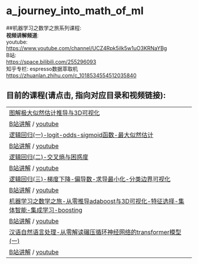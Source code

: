 # a_journey_into_math_of_ml
##机器学习之数学之旅系列课程:   
__视频讲解频道__:   
youtube:   
https://www.youtube.com/channel/UCZ4Rpk5ilk5w1uO3KRNaYBg   
B站:   
https://space.bilibili.com/255296093   
知乎专栏:
espresso数据萃取机   
https://zhuanlan.zhihu.com/c_1018534554512035840
   
   
## 目前的课程(请点击, 指向对应目录和视频链接):   

|  |   
| :------------------------------------------------------------------------- |   
| [图解极大似然估计推导与3D可视化](https://github.com/aespresso/a_journey_into_math_of_ml/tree/master/00_maximum_likelihood_estimationa_and_3d_visualization) |  
| [B站讲解](https://www.bilibili.com/video/av54346038/) / [youtube](https://www.youtube.com/watch?v=C6a-SMY0H50)|
| [逻辑回归(一)-logit-odds-sigmoid函数-最大似然估计](https://github.com/aespresso/a_journey_into_math_of_ml/tree/master/01_logistic_regression) |
| [B站讲解](https://www.bilibili.com/video/av53400966/) / [youtube](https://www.youtube.com/watch?v=i3zz7DQU3tc&t=535s) |
| [逻辑回归(二)-交叉熵与困惑度](https://github.com/aespresso/a_journey_into_math_of_ml/tree/master/01_logistic_regression) |
| [B站讲解](https://www.bilibili.com/video/av53704693/) / [youtube](https://www.youtube.com/watch?v=bkC1Lna4lBY&t=16s) |
| [逻辑回归(三)-梯度下降-偏导数-求导最小化-分类边界可视化](https://github.com/aespresso/a_journey_into_math_of_ml/tree/master/01_logistic_regression) |   
| [B站讲解](https://www.bilibili.com/video/av54780873/) / [youtube](https://www.youtube.com/watch?v=up85PnWFBY8&t=9s) |
| [机器学习之数学之旅-从零推导adaboost与3D可视化-特征选择-集体智能-集成学习-boosting](https://github.com/aespresso/a_journey_into_math_of_ml/tree/master/02_adaboost) |    
| [B站讲解](https://www.bilibili.com/video/av56033745/) / [youtube](https://www.youtube.com/watch?v=-rqGPD06Ifs&t=5s) |
| [汉语自然语言处理-从零解读碾压循环神经网络的transformer模型(一)](https://github.com/aespresso/a_journey_into_math_of_ml/tree/master/03_transformer_tutorial_1st_part) |   
| [B站讲解](https://www.bilibili.com/video/av58239477/) / [youtube](https://www.youtube.com/watch?v=wLKsaZWeuCM) |
